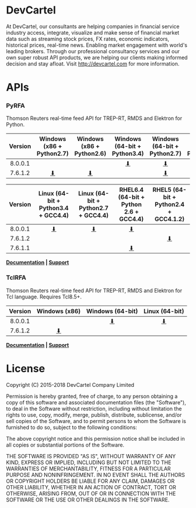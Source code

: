 DevCartel
=========
At DevCartel, our consultants are helping companies in financial service industry access, integrate, visualize and make sense of financial market data such as streaming stock prices, FX rates, economic indicators, historical prices, real-time news. Enabling market engagement with world's leading brokers. Through our professional consultancy services and our own super robust API products, we are helping our clients making informed decision and stay afloat. Visit http://devcartel.com for more information.

APIs
====
### PyRFA
Thomson Reuters real-time feed API for TREP-RT, RMDS and Elektron for Python.  

| Version | Windows (x86 + Python2.7) | Windows (x86 + Python2.6) | Windows (64-bit + Python3.4)| Windows (64-bit + Python2.7) | Windows (64-bit + Python2.6) |
|:-:|:-:|:-:|:-:|:-:|:-:|
| 8.0.0.1 | |  | [⬇](https://github.com/devcartel/api/releases/download/pyrfa8.0.0.1/pyrfa8.0.0.1-win32-x86_64-py34.zip) |  [⬇](https://github.com/devcartel/api/releases/download/pyrfa8.0.0.1/pyrfa8.0.0.1-win32-x86_64-py27.zip) |   |
|  7.6.1.2 | [⬇](https://github.com/devcartel/api/releases/download/pyrfa7.6.1.2/pyrfa7.6.1.2-win32-x86-py27.zip)| [⬇](https://github.com/devcartel/api/releases/download/pyrfa7.6.1.2/pyrfa7.6.1.2-win32-x86-py26.zip) |   | [⬇](https://github.com/devcartel/api/releases/download/pyrfa7.6.1.2/pyrfa7.6.1.2-win32-x86_64-py27.zip) | [⬇](https://github.com/devcartel/api/releases/download/pyrfa7.6.1.2/pyrfa7.6.1.2-win32-x86_64-py26.zip) |

| Version | Linux (64-bit + Python3.4 + GCC4.4) | Linux (64-bit + Python2.7 + GCC4.4) | RHEL6.4 (64-bit + Python 2.6 + GCC4.4) | RHEL5 (64-bit + Python2.4 + GCC4.1.2)  |
|:-:|:-:|:-:|:-:|:-:|
| 8.0.0.1 | [⬇](https://github.com/devcartel/api/releases/download/pyrfa8.0.0.1/pyrfa8.0.0.1-win32-x86_64-py27.zip) | [⬇](https://github.com/devcartel/api/releases/download/pyrfa8.0.0.1/pyrfa8.0.0.1-linux-x86_64-py27.zip) | [⬇](https://github.com/devcartel/api/releases/download/pyrfa8.0.0.1/pyrfa8.0.0.1-rhel64-gcc447-x86_64-py26.zip) |   |
| 7.6.1.2 |   |   |   | [⬇](https://github.com/devcartel/api/releases/download/pyrfa7.6.1.2/pyrfa7.6.1.2-rhel5-gcc412-x86_64-py24.zip) |
| 7.6.1.1 |   |   | [⬇](https://github.com/devcartel/api/releases/download/pyrfa7.6.1.1/pyrfa7.6.1.1-rhel64-gcc447-x86_64-py26.zip) |   |

**[Documentation](https://github.com/devcartel/api/blob/master/pyrfa/README.md#table-of-contents) |  [Support](https://github.com/devcartel/api/issues)**

### TclRFA
Thomson Reuters real-time feed API for TREP-RT, RMDS and Elektron for Tcl language. Requires Tcl8.5+.

| Version | Windows (x86) | Windows (64-bit) | Linux (64-bit) |
|:-:|:-:|:-:|:-:|
| 8.0.0.1  |   | [⬇](https://github.com/devcartel/api/releases/download/tclrfa8.0.0.1/tclrfa8.0.0.1-win32-ix86_64.zip)  | [⬇](https://github.com/devcartel/api/releases/download/tclrfa8.0.0.1/tclrfa8.0.0.1-linux-x86_64.zip) |
| 7.6.1.2 | [⬇](https://github.com/devcartel/api/releases/download/tclrfa7.6.1.2/tclrfa7.6.1.2-win32-ix86.zip)  |   |   |

**[Documentation](https://github.com/devcartel/api/blob/master/tclrfa/README.md#table-of-contents) |  [Support](https://github.com/devcartel/api/issues)**

License
=======
Copyright (C) 2015-2018 DevCartel Company Limited

Permission is hereby granted, free of charge, to any person obtaining a copy of this software and associated documentation files (the "Software"), to deal in the Software without restriction, including without limitation the rights to use, copy, modify, merge, publish, distribute, sublicense, and/or sell copies of the Software, and to permit persons to whom the Software is furnished to do so, subject to the following conditions:

The above copyright notice and this permission notice shall be included in all copies or substantial portions of the Software.

THE SOFTWARE IS PROVIDED "AS IS", WITHOUT WARRANTY OF ANY KIND, EXPRESS OR IMPLIED, INCLUDING BUT NOT LIMITED TO THE WARRANTIES OF MERCHANTABILITY, FITNESS FOR A PARTICULAR PURPOSE AND NONINFRINGEMENT. IN NO EVENT SHALL THE AUTHORS OR COPYRIGHT HOLDERS BE LIABLE FOR ANY CLAIM, DAMAGES OR OTHER LIABILITY, WHETHER IN AN ACTION OF CONTRACT, TORT OR OTHERWISE, ARISING FROM, OUT OF OR IN CONNECTION WITH THE SOFTWARE OR THE USE OR OTHER DEALINGS IN THE SOFTWARE.
